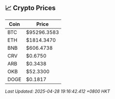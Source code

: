 ## 📈 Crypto Prices

| Coin | Price |
| ---- | ----- |
| BTC | $95296.3583 |
| ETH | $1814.3470 |
| BNB | $606.4738 |
| CRV | $0.6750 |
| ARB | $0.3438 |
| OKB | $52.3300 |
| DOGE | $0.1817 |

_Last Updated: 2025-04-28 19:16:42.412 +0800 HKT_